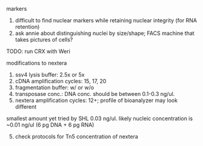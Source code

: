 markers
1. difficult to find nuclear markers while retaining nuclear integrity (for RNA retention)
2. ask annie about distinguishing nuclei by size/shape; FACS machine that takes pictures of cells?

TODO: run CRX with Weri 



modifications to nextera
1. ssv4 lysis buffer: 2.5x or 5x
2. cDNA amplification cycles: 15, 17, 20
3. fragmentation buffer: w/ or w/o
4. transposase conc.: DNA conc. should be between 0.1-0.3 ng/ul. 
5. nextera amplification cycles: 12+; profile of bioanalyzer may look different

smallest amount yet tried by SHL 0.03 ng/ul. likely nucleic concentration is ~0.01 ng/ul (6 pg DNA + 6 pg RNA)

5. check protocols for Tn5 concentration of nextera
